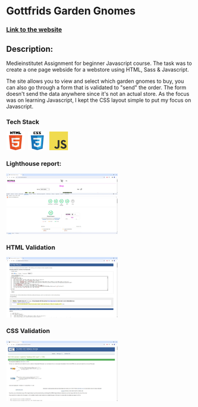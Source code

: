 # Gottfrids Garden Gnomes

### [Link to the website](https://medieinstitutet.github.io/fed23d-js-grundkurs-webshop-bucky-13/)

## Description:

Medieinstitutet Assignment for beginner Javascript course. The task was to create a one page webside for a webstore using HTML, Sass & Javascript.

The site allows you to view and select which garden gnomes to buy, you can also go through a form that is validated to "send" the order. The form doesn't send the data anywhere since it's not an actual store. As the focus was on learning Javascript, I kept the CSS layout simple to put my focus on Javascript.

### Tech Stack

<img width=50px src="https://raw.githubusercontent.com/github/explore/80688e429a7d4ef2fca1e82350fe8e3517d3494d/topics/html/html.png">&nbsp;
<img width=50px src="https://raw.githubusercontent.com/github/explore/80688e429a7d4ef2fca1e82350fe8e3517d3494d/topics/css/css.png">&nbsp;
<img width=50px src="https://raw.githubusercontent.com/github/explore/80688e429a7d4ef2fca1e82350fe8e3517d3494d/topics/javascript/javascript.png">&nbsp;

### Lighthouse report:

<img width=300px src="/images/screenshots/lighthouse-report.jpg">

### HTML Validation

<img width=300px src="/images/screenshots/html validation.jpg">

### CSS Validation

<img width=300px src="/images/screenshots/css-validation.jpg">
